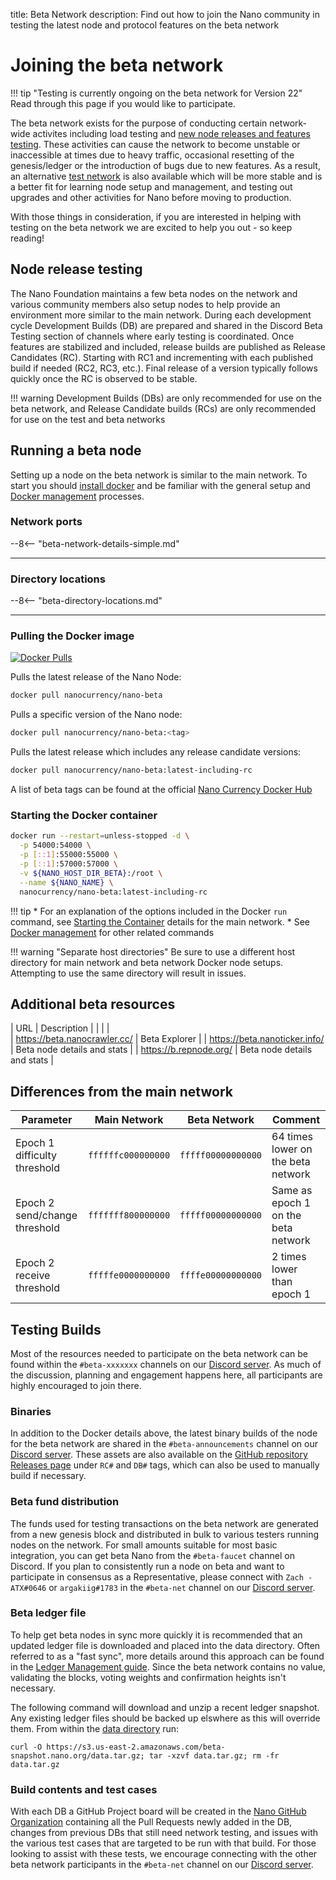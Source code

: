 title: Beta Network
description: Find out how to join the Nano community in testing the latest node and protocol features on the beta network

# Joining the beta network

!!! tip "Testing is currently ongoing on the beta network for Version 22"
	Read through this page if you would like to participate.

The beta network exists for the purpose of conducting certain network-wide activites including load testing and [new node releases and features testing](#node-release-testing). These activities can cause the network to become unstable or inaccessible at times due to heavy traffic, occasional resetting of the genesis/ledger or the introduction of bugs due to new features. As a result, an alternative [test network](test-network.md) is also available which will be more stable and is a better fit for learning node setup and management, and testing out upgrades and other activities for Nano before moving to production.

With those things in consideration, if you are interested in helping with testing on the beta network we are excited to help you out - so keep reading!


## Node release testing
The Nano Foundation maintains a few beta nodes on the network and various community members also setup nodes to help provide an environment more similar to the main network. During each development cycle Development Builds (DB) are prepared and shared in the Discord Beta Testing section of channels where early testing is coordinated. Once features are stabilized and included, release builds are published as Release Candidates (RC). Starting with RC1 and incrementing with each published build if needed (RC2, RC3, etc.). Final release of a version typically follows quickly once the RC is observed to be stable.

!!! warning
	Development Builds (DBs) are only recommended for use on the beta network, and Release Candidate builds (RCs) are only recommended for use on the test and beta networks

## Running a beta node

Setting up a node on the beta network is similar to the main network. To start you should [install docker](/running-a-node/node-setup/#installing-docker) and be familiar with the general setup and [Docker management](/running-a-node/docker-management/) processes.

### Network ports

--8<-- "beta-network-details-simple.md"

___

### Directory locations

--8<-- "beta-directory-locations.md"

---

### Pulling the Docker image
[![Docker Pulls](https://img.shields.io/docker/pulls/nanocurrency/nano.svg)](https://hub.docker.com/r/nanocurrency/nano-beta)

Pulls the latest release of the Nano Node:
```bash
docker pull nanocurrency/nano-beta
```

Pulls a specific version of the Nano node:
```bash
docker pull nanocurrency/nano-beta:<tag>
```

Pulls the latest release which includes any release candidate versions:
```bash
docker pull nanocurrency/nano-beta:latest-including-rc
```

A list of beta tags can be found at the official [Nano Currency Docker Hub](https://hub.docker.com/r/nanocurrency/nano-beta/tags)

### Starting the Docker container

```bash
docker run --restart=unless-stopped -d \
  -p 54000:54000 \
  -p [::1]:55000:55000 \
  -p [::1]:57000:57000 \
  -v ${NANO_HOST_DIR_BETA}:/root \
  --name ${NANO_NAME} \
  nanocurrency/nano-beta:latest-including-rc
```

!!! tip
	* For an explanation of the options included in the Docker `run` command, see [Starting the Container](/running-a-node/docker-management/#starting) details for the main network.
	* See [Docker management](/running-a-node/docker-management/) for other related commands

!!! warning "Separate host directories"
	Be sure to use a different host directory for main network and beta network Docker node setups. Attempting to use the same directory will result in issues.

## Additional beta resources

| URL                                     | Description |
|                                         |             |	
| https://beta.nanocrawler.cc/            | Beta Explorer |
| https://beta.nanoticker.info/           | Beta node details and stats |
| https://b.repnode.org/                  | Beta node details and stats |

## Differences from the main network

| Parameter | Main Network | Beta Network | Comment |
|-----------|--------------|--------------|---------|
| Epoch 1 difficulty threshold | `ffffffc000000000` | `fffff00000000000` | 64 times lower on the beta network |
| Epoch 2 send/change threshold | `fffffff800000000` | `fffff00000000000` | Same as epoch 1 on the beta network |
| Epoch 2 receive threshold | `fffffe0000000000` | `ffffe00000000000` | 2 times lower than epoch 1 |

<span id="release-candidate-builds"></span>
<span id="development-builds"></span>
<span id="latest-beta-builds"></span>
## Testing Builds

Most of the resources needed to participate on the beta network can be found within the `#beta-xxxxxxx` channels on our [Discord server](https://chat.nano.org). As much of the discussion, planning and engagement happens here, all participants are highly encouraged to join there.

### Binaries

In addition to the Docker details above, the latest binary builds of the node for the beta network are shared in the `#beta-announcements` channel on our [Discord server](https://chat.nano.org). These assets are also available on the [GitHub repository Releases page](https://github.com/nanocurrency/nano-node/releases) under `RC#` and `DB#` tags, which can also be used to manually build if necessary.

### Beta fund distribution

The funds used for testing transactions on the beta network are generated from a new genesis block and distributed in bulk to various testers running nodes on the network. For small amounts suitable for most basic integration, you can get beta Nano from the `#beta-faucet` channel on Discord. If you plan to consistently run a node on beta and want to participate in consensus as a Representative, please connect with `Zach - ATX#0646` or `argakiig#1783` in the `#beta-net` channel on our [Discord server](https://chat.nano.org).

### Beta ledger file

To help get beta nodes in sync more quickly it is recommended that an updated ledger file is downloaded and placed into the data directory. Often referred to as a "fast sync", more details around this approach can be found in the [Ledger Management guide](ledger-management.md#downloaded-ledger-files). Since the beta network contains no value, validating the blocks, voting weights and confirmation heights isn't necessary.

The following command will download and unzip a recent ledger snapshot. Any existing ledger files should be backed up elswhere as this will override them. From within the [data directory](#directory-locations) run:

```
curl -O https://s3.us-east-2.amazonaws.com/beta-snapshot.nano.org/data.tar.gz; tar -xzvf data.tar.gz; rm -fr data.tar.gz
```
<span id="ongoing-test-cases"></span>
### Build contents and test cases
With each DB a GitHub Project board will be created in the [Nano GitHub Organization](https://github.com/orgs/nanocurrency/projects) containing all the Pull Requests newly added in the DB, changes from previous DBs that still need network testing, and issues with the various test cases that are targeted to be run with that build. For those looking to assist with these tests, we encourage connecting with the other beta network participants in the `#beta-net` channel on our [Discord server](https://chat.nano.org).
